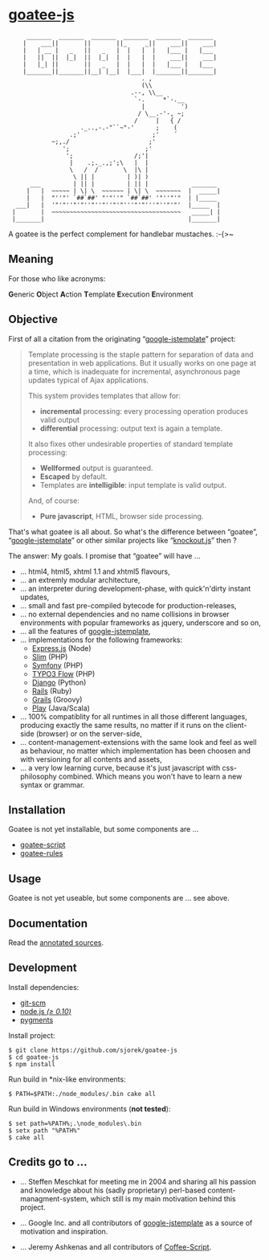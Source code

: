 
[goatee-js](http://sjorek.github.io/goatee-js/)
===============================================

         _______  _______  _______  _______  _______  _______
        |    ___||       ||       ||_     _||    ___||    ___|
        |   | __ |   _   ||   _   |  |   |  |   |___ |   |___
        |   ||  ||  |_|  ||  |_|  |  |   |  |    ___||    ___|
        |   |_| ||       ||   _   |  |   |  |   |___ |   |___
        |_______||_______||__| |__|  |___|  |_______||_______|
                                         . ,
                                         (\\
                                      .--, \\__
                                       `-.     *`-.__
                                         |          ')
                                        / \__.-'-, ~;
                                       /     |   { /
                        ._..,-.-"``~"-'      ;    (
                     .;'                    ;'    ´
                ~;,./                      ;'
                   ';                     ;'
                    ';                 /;'|
                     |    .;._.,;';\   |  |
                     \   /  /       \  |\ |
                      \ || |         | )| )
          ___         | || |         | || |            _______
         |   |  ~~~~~ | \| \  ~~~~~~ | \| \  ~~~~~~~  |  _____|
         |   |  "''"' `##`##' "'"''" `##`##' '"''"'"  | |_____
      ___|   |  '"'"''"'"''"''"''"'"'''"'"'''"''"'"'  |_____  |
     |       |  ~~~~~~~~~~~~~~~~~~~~~~~~~~~~~~~~~~~~   _____| |
     |_______|                                        |_______|

A goatee is the perfect complement for handlebar mustaches. :-{>~

## Meaning

For those who like acronyms:

  **G**eneric **O**bject **A**ction **T**emplate **E**xecution **E**nvironment

## Objective

First of all a citation from the originating
“[google-jstemplate](http://code.google.com/p/google-jstemplate/)” project:

> Template processing is the staple pattern for separation of data and
  presentation in web applications. But it usually works on one page at
  a time, which is inadequate for incremental, asynchronous page updates
  typical of Ajax applications.
>
> This system provides templates that allow for:
>
> - **incremental** processing: every processing operation produces valid output
> - **differential** processing: output text is again a template.
>
> It also fixes other undesirable properties of standard template processing:
>
> - **Wellformed** output is guaranteed.
> - **Escaped** by default.
> - Templates are **intelligible**: input template is valid output.
>
> And, of course:
>
> - **Pure javascript**, HTML, browser side processing.

That's what goatee is all about. So what's the difference between “goatee”,
“[google-jstemplate](http://code.google.com/p/google-jstemplate/)” or other
similar projects like “[knockout.js](http://knockoutjs.com)” then ?

The answer: My goals. I promise that “goatee” will have …

- … html4, html5, xhtml 1.1 and xhtml5 flavours,
- … an extremly modular architecture,
- … an interpreter during development-phase, with quick'n'dirty instant updates,
- … small and fast pre-compiled bytecode for production-releases,
- … no external dependencies and no name collisions in browser environments with
  popular frameworks as jquery, underscore and so on,
- … all the features of
  [google-jstemplate](http://code.google.com/p/google-jstemplate/),
- … implementations for the following frameworks:
  - [Express.js](http://expressjs.com) (Node)
  - [Slim](http://www.slimframework.com) (PHP)
  - [Symfony](http://symfony.com) (PHP)
  - [TYPO3 Flow](http://flow.typo3.org) (PHP)
  - [Django](https://www.djangoproject.com) (Python)
  - [Rails](http://rubyonrails.org) (Ruby)
  - [Grails](http://grails.org) (Groovy)
  - [Play](http://www.playframework.com) (Java/Scala)
- … 100% compatiblity for all runtimes in all those different languages,
  producing exactly the same results, no matter if it runs on the client-
  side (browser) or on the server-side,
- … content-management-extensions with the same look and feel as well as
  behaviour, no matter which implementation has been choosen and with
  versioning for all contents and assets,
- … a very low learning curve, because it's just javascript with css-philosophy
  combined. Which means you won't have to learn a new syntax or grammar.

## Installation

Goatee is not yet installable, but some components are …

- [goatee-script](http://sjorek.github.io/goatee-script)
- [goatee-rules](http://sjorek.github.io/goatee-rules)

## Usage

Goatee is not yet useable, but some components are … see above.

## Documentation

Read the [annotated sources](http://sjorek.github.io/goatee-js/).

## Development

Install dependencies:

- [git-scm](http://git-scm.com)
- [node.js *(≥ 0.10)*](http://nodejs.org)
- [pygments](http://pygments.org)

Install project:

    $ git clone https://github.com/sjorek/goatee-js
    $ cd goatee-js
    $ npm install

Run build in *nix-like environments:

    $ PATH=$PATH:./node_modules/.bin cake all

Run build in Windows environments (**not tested**):

    $ set path=%PATH%;.\node_modules\.bin
    $ setx path "%PATH%"
    $ cake all

## Credits go to …

- … Steffen Meschkat for meeting me in 2004 and sharing all his passion and
  knowledge about his (sadly proprietary) perl-based content-managment-system,
  which still is my main motivation behind this project.

- … Google Inc. and all contributors
  of [google-jstemplate](http://code.google.com/p/google-jstemplate/)
  as a source of motivation and inspiration.

- … Jeremy Ashkenas and all contributors of
  [Coffee-Script](http://coffeescript.org/).
